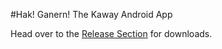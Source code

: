 #Hak! Ganern!
The Kaway Android App

Head over to the [Release Section](https://github.com/GlobePH/KawayApp/releases/tag/v_0_1_0) for downloads.
